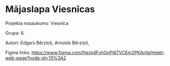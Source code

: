 # Mājaslapa Viesnīcas

Projekta nosaukums: Viesnīca

Grupa: 6.

Autori: Edgars Bērziņš, Arnolds Bērziņš,

Figma links: https://www.figma.com/file/p4FvhGnPi67VCEm2PKAnIg/Hotel-web-page?node-id=13%3A2
